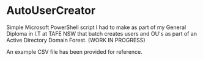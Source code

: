 # AutoUserCreator

Simple Microsoft PowerShell script I had to make as part of my General Diploma in I.T at TAFE NSW that batch creates users and OU's as part of an Active Directory Domain Forest.  (WORK IN PROGRESS)

An example CSV file has been provided for reference.
